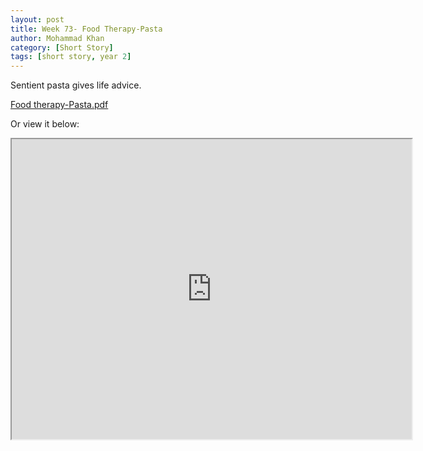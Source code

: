 ```yaml
---
layout: post
title: Week 73- Food Therapy-Pasta
author: Mohammad Khan
category: [Short Story]
tags: [short story, year 2]
---
```

Sentient pasta gives life advice.



<p><a href="https://drive.google.com/file/d/1sJXZ3WG4RQpsEhsFQsHduYBUQZTjB9V3/view?usp=sharing">
Food therapy-Pasta.pdf</a></p>


Or view it below: 
<!-- <embed src="https://drive.google.com/file/d/1mrL8nISYXGzBGAjVw-4hgwagVCEkNMaT/view?usp=sharing#toolbar=0" width="800px" height="2100px" /> -->

<iframe src="https://drive.google.com/file/d/1sJXZ3WG4RQpsEhsFQsHduYBUQZTjB9V3/preview" width="640" height="480" allow="autoplay"></iframe>
